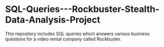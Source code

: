 # SQL-Queries---Rockbuster-Stealth-Data-Analysis-Project
This repository includes SQL queries which answers various business questions for a video rental company called Rockbuster.
